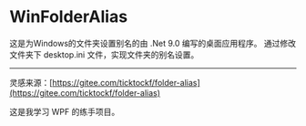 # WinFolderAlias

这是为Windows的文件夹设置别名的由 .Net 9.0 编写的桌面应用程序。
通过修改文件夹下 desktop.ini 文件，实现文件夹的别名设置。

---

灵感来源：[https://gitee.com/ticktockf/folder-alias](https://gitee.com/ticktockf/folder-alias)

这是我学习 WPF 的练手项目。
